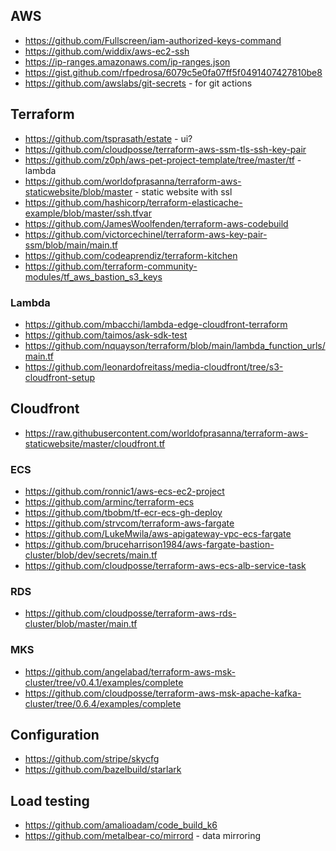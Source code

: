 ## AWS

- https://github.com/Fullscreen/iam-authorized-keys-command
- https://github.com/widdix/aws-ec2-ssh
- https://ip-ranges.amazonaws.com/ip-ranges.json
- https://gist.github.com/rfpedrosa/6079c5e0fa07ff5f0491407427810be8
- https://github.com/awslabs/git-secrets - for git actions

## Terraform

- https://github.com/tsprasath/estate - ui?
- https://github.com/cloudposse/terraform-aws-ssm-tls-ssh-key-pair
- https://github.com/z0ph/aws-pet-project-template/tree/master/tf - lambda
- https://github.com/worldofprasanna/terraform-aws-staticwebsite/blob/master - static website with ssl
- https://github.com/hashicorp/terraform-elasticache-example/blob/master/ssh.tfvar
- https://github.com/JamesWoolfenden/terraform-aws-codebuild
- https://github.com/victorcechinel/terraform-aws-key-pair-ssm/blob/main/main.tf
- https://github.com/codeaprendiz/terraform-kitchen
- https://github.com/terraform-community-modules/tf_aws_bastion_s3_keys

### Lambda

- https://github.com/mbacchi/lambda-edge-cloudfront-terraform
- https://github.com/taimos/ask-sdk-test
- https://github.com/nquayson/terraform/blob/main/lambda_function_urls/main.tf
- https://github.com/leonardofreitass/media-cloudfront/tree/s3-cloudfront-setup

## Cloudfront

- https://raw.githubusercontent.com/worldofprasanna/terraform-aws-staticwebsite/master/cloudfront.tf

### ECS

- https://github.com/ronnic1/aws-ecs-ec2-project
- https://github.com/arminc/terraform-ecs
- https://github.com/tbobm/tf-ecr-ecs-gh-deploy
- https://github.com/strvcom/terraform-aws-fargate
- https://github.com/LukeMwila/aws-apigateway-vpc-ecs-fargate
- https://github.com/bruceharrison1984/aws-fargate-bastion-cluster/blob/dev/secrets/main.tf
- https://github.com/cloudposse/terraform-aws-ecs-alb-service-task

### RDS

- https://github.com/cloudposse/terraform-aws-rds-cluster/blob/master/main.tf

### MKS

- https://github.com/angelabad/terraform-aws-msk-cluster/tree/v0.4.1/examples/complete
- https://github.com/cloudposse/terraform-aws-msk-apache-kafka-cluster/tree/0.6.4/examples/complete

## Configuration

- https://github.com/stripe/skycfg
- https://github.com/bazelbuild/starlark

## Load testing

- https://github.com/amalioadam/code_build_k6
- https://github.com/metalbear-co/mirrord - data mirroring
